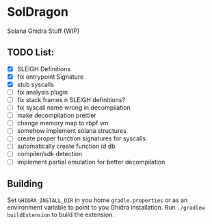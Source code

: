 # SolDragon

Solana Ghidra Stuff (WIP)

## TODO List:
- [x] SLEIGH Definitions
- [x] fix entrypoint Signature
- [x] stub syscalls
- [ ] fix analysis plugin
- [ ] fix stack frames n SLEIGH definitions?
- [ ] fix syscall name wrong in decompilation
- [ ] make decompilation prettier
- [ ] change memory map to rbpf vm
- [ ] somehow implement solana structures
- [ ] create proper function signatures for syscalls
- [ ] automatically create function id db
- [ ] compiler/sdk detection
- [ ] implement partial emulation for better decompilation

## Building
Set `GHIDRA_INSTALL_DIR` in you home `gradle.properties` or as an environment variable to point to you Ghidra installation.
Run `./gradlew buildExtension` to build the extension.